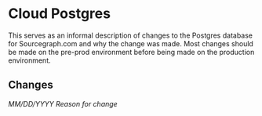 # Cloud Postgres

This serves as an informal description of changes to the Postgres database for
Sourcegraph.com and why the change was made. Most changes should be made on the
pre-prod environment before being made on the production environment.

## Changes

_MM/DD/YYYY Reason for change_
